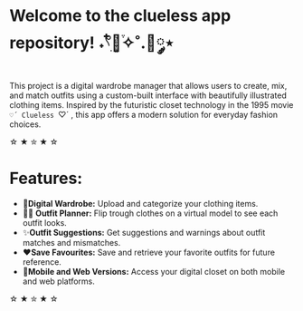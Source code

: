 # Welcome to the clueless app repository! ˖𓍢ִ໋🌷͙֒✧˚.🎀༘⋆
This project is a digital wardrobe manager that allows users to create, mix, and match outfits using a custom-built interface with beautifully illustrated clothing items. Inspired by the futuristic closet technology in the 1995 movie `♡´ Clueless `♡´ , this app offers a modern solution for everyday fashion choices.

☆ ★ ✮ ★ ☆

# Features:
- 👗**Digital Wardrobe:** Upload and categorize your clothing items.
- 🧍‍♀️ **Outfit Planner:** Flip trough clothes on a virtual model to see each outfit looks.
- ✨**Outfit Suggestions:** Get suggestions and warnings about outfit matches and mismatches.
- ❤️**Save Favourites:** Save and retrieve your favorite outfits for future reference.
- 🦋**Mobile and Web Versions:** Access your digital closet on both mobile and web platforms.

☆ ★ ✮ ★ ☆
